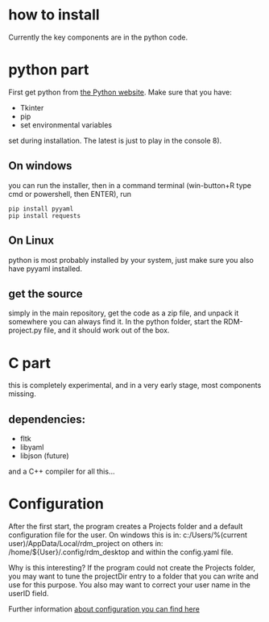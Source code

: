 # how to install
Currently the key components are in the python code.

# python part
First get python from [the Python website](https://www.python.org).
Make sure that you have:
- Tkinter
- pip
- set environmental variables

set during installation. The latest is just to play in the console 8).

## On windows
you can run the installer, then in a command terminal (win-button+R
type cmd or powershell, then ENTER), run
```
pip install pyyaml
pip install requests
```

## On Linux
python is most probably installed by your system, just make sure you
also have pyyaml installed.

## get the source
simply in the main repository, get the code as a zip file, and unpack it
somewhere you can always find it.
In the python folder, start the RDM-project.py file, and it should
work out of the box.

# C part
this is completely experimental, and in a very early stage, most
components missing.

## dependencies:
- fltk
- libyaml
- libjson (future)

and a C++ compiler for all this...

# Configuration
After the first start, the program creates a Projects folder and
a default configuration file for the user.
On windows this is in: c:/Users/%(current user)/AppData/Local/rdm\_project
on others in: /home/${User}/.config/rdm\_desktop
and within the config.yaml file.

Why is this interesting? If the program could not create the Projects
folder, you may want to tune the projectDir entry to a folder that you can
write and use for this purpose.
You also may want to correct your user name in the userID field.

Further information [about configuration you can find here](./Configuration.md)
